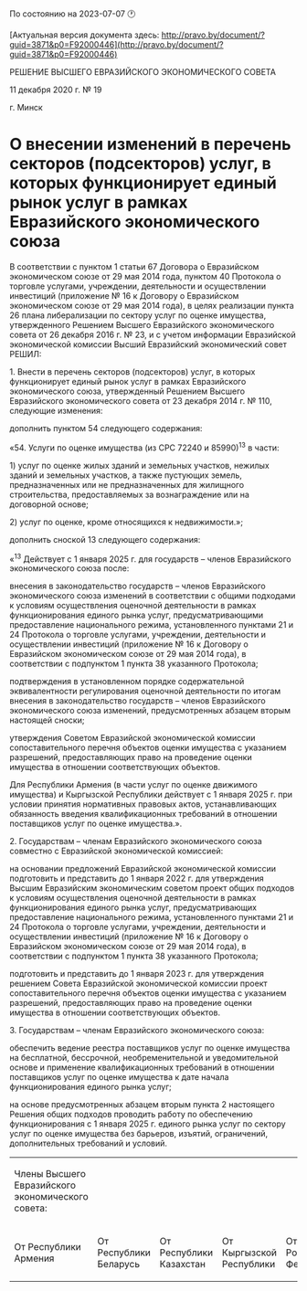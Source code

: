По состоянию на 2023-07-07 &#x1F550;

[Актуальная версия документа здесь: http://pravo.by/document/?guid=3871&p0=F92000446](http://pravo.by/document/?guid=3871&p0=F92000446)

<p>РЕШЕНИЕ ВЫСШЕГО ЕВРАЗИЙСКОГО ЭКОНОМИЧЕСКОГО СОВЕТА</p>
<p>11 декабря 2020 г. № 19</p>
<p>г. Минск</p>
<h1>О внесении изменений в перечень секторов (подсекторов) услуг, в которых функционирует единый рынок услуг в рамках Евразийского экономического союза</h1>
<p>В соответствии с пунктом 1 статьи 67 Договора о Евразийском экономическом союзе от 29 мая 2014 года, пунктом 40 Протокола о торговле услугами, учреждении, деятельности и осуществлении инвестиций (приложение № 16 к Договору о Евразийском экономическом союзе от 29 мая 2014 года), в целях реализации пункта 26 плана либерализации по сектору услуг по оценке имущества, утвержденного Решением Высшего Евразийского экономического совета от 26 декабря 2016 г. № 23, и с учетом информации Евразийской экономической комиссии Высший Евразийский экономический совет РЕШИЛ:</p>
<p>1. Внести в перечень секторов (подсекторов) услуг, в которых функционирует единый рынок услуг в рамках Евразийского экономического союза, утвержденный Решением Высшего Евразийского экономического совета от 23 декабря 2014 г. № 110, следующие изменения:</p>
<p>дополнить пунктом 54 следующего содержания:</p>
<p>«54. Услуги по оценке имущества (из СРС 72240 и 85990)<sup>13</sup> в части:</p>
<p>1) услуг по оценке жилых зданий и земельных участков, нежилых зданий и земельных участков, а также пустующих земель, предназначенных или не предназначенных для жилищного строительства, предоставляемых за вознаграждение или на договорной основе;</p>
<p>2) услуг по оценке, кроме относящихся к недвижимости.»;</p>
<p>дополнить сноской 13 следующего содержания:</p>
<p>«<sup>13</sup> Действует с 1 января 2025 г. для государств – членов Евразийского экономического союза после:</p>
<p>внесения в законодательство государств – членов Евразийского экономического союза изменений в соответствии с общими подходами к условиям осуществления оценочной деятельности в рамках функционирования единого рынка услуг, предусматривающими предоставление национального режима, установленного пунктами 21 и 24 Протокола о торговле услугами, учреждении, деятельности и осуществлении инвестиций (приложение № 16 к Договору о Евразийском экономическом союзе от 29 мая 2014 года), в соответствии с подпунктом 1 пункта 38 указанного Протокола;</p>
<p>подтверждения в установленном порядке содержательной эквивалентности регулирования оценочной деятельности по итогам внесения в законодательство государств – членов Евразийского экономического союза изменений, предусмотренных абзацем вторым настоящей сноски;</p>
<p>утверждения Советом Евразийской экономической комиссии сопоставительного перечня объектов оценки имущества с указанием разрешений, предоставляющих право на проведение оценки имущества в отношении соответствующих объектов.</p>
<p>Для Республики Армения (в части услуг по оценке движимого имущества) и Кыргызской Республики действует с 1 января 2025 г. при условии принятия нормативных правовых актов, устанавливающих обязанность введения квалификационных требований в отношении поставщиков услуг по оценке имущества.».</p>
<p>2. Государствам – членам Евразийского экономического союза совместно с Евразийской экономической комиссией:</p>
<p>на основании предложений Евразийской экономической комиссии подготовить и представить до 1 января 2022 г. для утверждения Высшим Евразийским экономическим советом проект общих подходов к условиям осуществления оценочной деятельности в рамках функционирования единого рынка услуг, предусматривающих предоставление национального режима, установленного пунктами 21 и 24 Протокола о торговле услугами, учреждении, деятельности и осуществлении инвестиций (приложение № 16 к Договору о Евразийском экономическом союзе от 29 мая 2014 года), в соответствии с подпунктом 1 пункта 38 указанного Протокола;</p>
<p>подготовить и представить до 1 января 2023 г. для утверждения решением Совета Евразийской экономической комиссии проект сопоставительного перечня объектов оценки имущества с указанием разрешений, предоставляющих право на проведение оценки имущества в отношении соответствующих объектов.</p>
<p>3. Государствам – членам Евразийского экономического союза:</p>
<p>обеспечить ведение реестра поставщиков услуг по оценке имущества на бесплатной, бессрочной, необременительной и уведомительной основе и применение квалификационных требований в отношении поставщиков услуг по оценке имущества к дате начала функционирования единого рынка услуг;</p>
<p>на основе предусмотренных абзацем вторым пункта 2 настоящего Решения общих подходов проводить работу по обеспечению функционирования с 1 января 2025 г. единого рынка услуг по сектору услуг по оценке имущества без барьеров, изъятий, ограничений, дополнительных требований и условий.</p>
<p></p>
<table>
<tr><td><p>Члены Высшего Евразийского экономического совета:</p></td></tr>
<tr>
<td><p>От Республики Армения</p></td>
<td><p>От Республики Беларусь</p></td>
<td><p>От Республики Казахстан</p></td>
<td><p>От Кыргызской Республики</p></td>
<td><p>От Российской Федерации</p></td>
</tr>
</table>
<p></p>